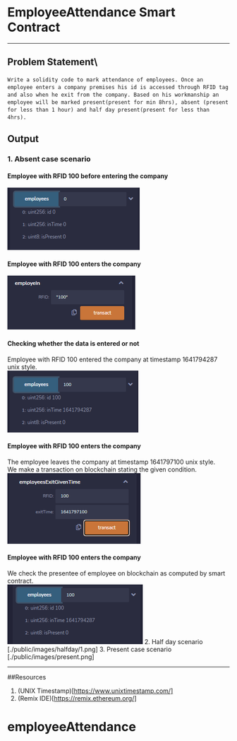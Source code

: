 # EmployeeAttendance Smart Contract
***
## Problem Statement\
`Write a solidity code to mark attendance of employees. Once an employee enters a company premises his id is accessed through RFID tag and also when he exit from the company. Based on his workmanship an employee will be marked present(present for min 8hrs), absent (present for less than 1 hour) and half day present(present for less than 4hrs).`

## Output
### 1. Absent case scenario
#### Employee with RFID 100 before entering the company
![Before Entering the company](./public/images/absent/1.png)
#### Employee with RFID 100 enters the company
![Employee enters the company](./public/images/absent/2.png)
#### Checking whether the data is entered or not
Employee with RFID 100 entered the company at timestamp 1641794287 unix style.\
![Employee enters the company](./public/images/absent/3.png)
#### Employee with RFID 100 enters the company
The employee leaves the company at timestamp 1641797100 unix style.\
We make a transaction on blockchain stating the given condition.\
![Employee enters the company](./public/images/absent/4.png)
#### Employee with RFID 100 enters the company
We check the presentee of employee on blockchain as computed by smart contract.\
![Employee enters the company](./public/images/absent/5.png)
2. Half day scenario
[./public/images/halfday/1.png]
3. Present case scenario
[./public/images/present.png]

***
##Resources
1. (UNIX Timestamp)[https://www.unixtimestamp.com/]
2. (Remix IDE)[https://remix.ethereum.org/]
# employeeAttendance
